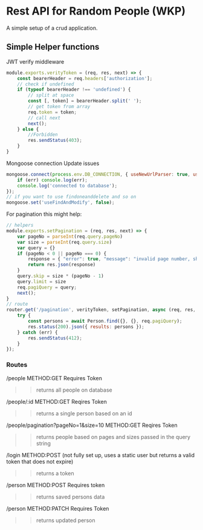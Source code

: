 # Rest API for Random People (WKP)

A simple setup of a crud application. 

## Simple Helper functions

JWT verify middleware

```javascript
module.exports.verityToken = (req, res, next) => {
    const bearerHeader = req.headers['authorization'];
    // check if undefined
    if (typeof bearerHeader !== 'undefined') {
        // split at space
        const [, token] = bearerHeader.split(' ');
        // get token from array 
        req.token = token;
        // call next
        next();
    } else {
        //Forbidden
        res.sendStatus(403);
    }
}
```

Mongoose connection Update issues

```javascript
mongoose.connect(process.env.DB_CONNECTION, { useNewUrlParser: true, useUnifiedTopology: true }, (err) => {
    if (err) console.log(err);
    console.log('connected to database');
});
// if you want to use findoneanddelete and so on
mongoose.set('useFindAndModify', false);
```

For pagination this might help:

```javascript
// helpers 
module.exports.setPagination = (req, res, next) => {
    var pageNo = parseInt(req.query.pageNo)
    var size = parseInt(req.query.size)
    var query = {}
    if (pageNo < 0 || pageNo === 0) {
        response = { "error": true, "message": "invalid page number, should start with 1" };
        return res.json(response)
    }
    query.skip = size * (pageNo - 1)
    query.limit = size
    req.pagiQuery = query;
    next();
}
// route
router.get('/pagination', verityToken, setPagination, async (req, res, next) => {
    try {
        const persons = await Person.find({}, {}, req.pagiQuery);
        res.status(200).json({ results: persons });
    } catch (err) {
        res.sendStatus(412);
    }
});
```

### Routes

/people  METHOD:GET   Requires Token

>> returns all people on database 

/people/:id  METHOD:GET  Reqires Token

>> returns a single person based on an id

/people/pagination?pageNo=1&size=10  METHOD:GET  Reqires Token

>> returns people based on pages and sizes passed in the query string

/login   METHOD:POST  (not fully set up, uses a static user but returns a valid token that does not expire)

>> returns a token

/person    METHOD:POST  Requires token

>> returns saved persons data

/person   METHOD:PATCH   Requires Token

>> returns updated person 